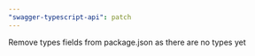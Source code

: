 ```yaml
---
"swagger-typescript-api": patch
---
```


Remove types fields from package.json as there are no types yet
